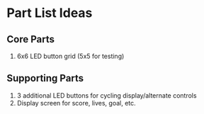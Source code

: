 # Part List Ideas
## Core Parts
<ol>
  <li>6x6 LED button grid (5x5 for testing)</li>
</ol>

## Supporting Parts
<ol>
  <li>3 additional LED buttons for cycling display/alternate controls</li>
  <li>Display screen for score, lives, goal, etc.</li>
</ol>
